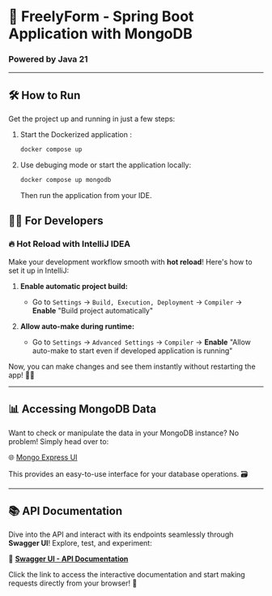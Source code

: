 # 🚀 **FreelyForm** - Spring Boot Application with MongoDB

### Powered by **Java 21**

---

## 🛠️ **How to Run**

Get the project up and running in just a few steps:

1. Start the Dockerized application : 
    ```bash
   docker compose up
   ```
3. Use debuging mode or start the application locally:
    ```bash
   docker compose up mongodb 
   ```
   Then run the application from your IDE.

## 👩‍💻 **For Developers**

### 🔥 **Hot Reload with IntelliJ IDEA**

Make your development workflow smooth with **hot reload**! Here's how to set it up in IntelliJ:

1. **Enable automatic project build:**

    - Go to `Settings` → `Build, Execution, Deployment` → `Compiler` → **Enable** "Build project automatically"

2. **Allow auto-make during runtime:**

    - Go to `Settings` → `Advanced Settings` → `Compiler` → **Enable** "Allow auto-make to start even if developed application is running"

Now, you can make changes and see them instantly without restarting the app! 🧑‍💻

---

## 📊 **Accessing MongoDB Data**

Want to check or manipulate the data in your MongoDB instance? No problem! Simply head over to:

🌐 [Mongo Express UI](http://localhost:8081)

This provides an easy-to-use interface for your database operations. 🗃️

---

## 📚 **API Documentation**

Dive into the API and interact with its endpoints seamlessly through **Swagger UI**! Explore, test, and experiment:

🔗 **[Swagger UI - API Documentation](http://localhost:8080/swagger-ui/index.html)**

Click the link to access the interactive documentation and start making requests directly from your browser! 🚀



